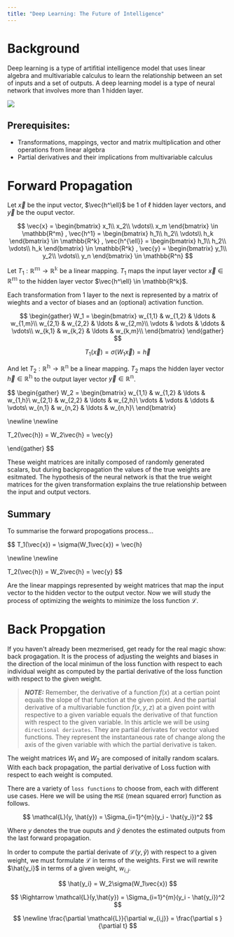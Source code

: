```yaml
---
title: "Deep Learning: The Future of Intelligence"
---
```



# Background

Deep learning is a type of artifitial intelligence model that uses linear algebra and multivariable calculus to learn the relationship between an set of inputs and a set of outputs. A deep learning model is a type of neural network that involves more than 1 hidden layer. 

![](../../images/nn_cool.png)


## Prerequisites:
- Transformations, mappings, vector and matrix multiplication and other operations from linear algebra
- Partial derivatives and their implications from multivariable calculus


# Forward Propagation
Let $\vec{x}$ be the input vector, $\vec{h^\ell}$ be 1 of $\ell$ hidden layer vectors, and $\vec{y}$ be the ouput vector. 


$$
\vec{x} =
\begin{bmatrix}
	x_1\\
	x_2\\
	\vdots\\
	x_m
\end{bmatrix} \in \mathbb{R^m}
,
\vec{h^1} =
\begin{bmatrix}
	h_1\\
	h_2\\
	\vdots\\
	h_k
\end{bmatrix} \in \mathbb{R^k}
,
\vec{h^{\ell}} =
\begin{bmatrix}
	h_1\\
	h_2\\
	\vdots\\
	h_k
\end{bmatrix} \in \mathbb{R^k}
,
\vec{y} =
\begin{bmatrix}
	y_1\\
	y_2\\
	\vdots\\
	y_n
\end{bmatrix} \in \mathbb{R^n}
$$


Let $T_1: \mathbb{R^m}	\rightarrow \mathbb{R^k}$ be a linear mapping. $T_1$ maps the input layer vector $\vec{x} \in \mathbb{R^m}$ to the hidden layer vector  $\vec{h^\ell} \in \mathbb{R^k}$. 

Each transformation from 1 layer to the next is represented by a matrix of wieghts and a vector of biases and an (optional) activation function. 

$$
\begin{gather}
W_1 =
	\begin{bmatrix}
	w_{1,1} & w_{1,2} & \ldots & w_{1,m}\\
	w_{2,1} & w_{2,2} & \ldots & w_{2,m}\\
	\vdots & \vdots & \ddots & \vdots\\
	w_{k,1} & w_{k,2} & \ldots & w_{k,m}\\
	\end{bmatrix}
\end{gather}
$$


$$
T_1(\vec{x}) = \sigma(W_1\vec{x}) = \vec{h}
$$


And let $T_2: \mathbb{R^h}	\rightarrow \mathbb{R^n}$ be a linear mapping. $T_2$ maps the hidden layer vector $\vec{h} \in \mathbb{R^h}$ to the output layer vector  $\vec{y} \in \mathbb{R^n}$.


$$
\begin{gather}
W_2 = \begin{bmatrix}
	w_{1,1} & w_{1,2} & \ldots & w_{1,h}\\
	w_{2,1} & w_{2,2} & \ldots & w_{2,h}\\
	\vdots & \vdots & \ddots & \vdots\\
	w_{n,1} & w_{n,2} & \ldots & w_{n,h}\\
	\end{bmatrix}

\newline
\newline

T_2(\vec{h}) = W_2\vec{h} = \vec{y}

\end{gather}
$$


These weight matrices are initally composed of randomly generated scalars, but during backpropagation the values of the true weights are esitmated. The hypothesis of the neural network is that the true weight matrices for the given transformation explains the true relationship between the input and output vectors.

## Summary
To summarise the forward propogations process...

$$
T_1(\vec{x}) = \sigma(W_1\vec{x}) = \vec{h}

\newline
\newline

T_2(\vec{h}) = W_2\vec{h} = \vec{y}
$$

Are the linear mappings represented by weight matrices that map the input vector to the hidden vector to the output vector. Now we will study the process of optimizing the weights to minimize the loss function $\mathcal{L}$.

# Back Propgation

If you haven't already been mezmerised, get ready for the real magic show: back progagation. It is the process of adjusting the weights and biases in the direction of the local minimun of the loss function with respect to each individual weight as computed by the partial derivative of the loss function with respect to the given weight.

> **_NOTE:_** Remember, the derivative of a function $f(x)$ at a certian point equals the slope of that function at the given point. And the partial derivative of a multivariable function $f(x,y,z)$ at a given point with respective to a given variable equals the derivative of that function with respect to the given variable. In this article we will be using `directional derivates`. They are partial derivates for vector valued functions. They represent the instantaneous rate of change along the axis of the given variable with which the partial derivative is taken.

The weight matrices $W_1$ and $W_2$ are composed of initally random scalars. With each back propagation, the partial derivative of Loss fuction with respect to each weight is computed.

There are a variety of `loss functions` to choose from, each with different use cases. Here we will be using the `MSE` (mean squared error) function as follows.

$$
\mathcal{L}(y, \hat{y}) = \Sigma_{i=1}^{m}(y_i - \hat{y_i})^2
$$

Where $y$ denotes the true ouputs and $\hat{y}$ denotes the estimated outputs from the last forward propagation.

In order to compute the partial derivate of $\mathcal{L}(y, \hat{y})$ with respect to a given weight, we must formulate $\mathcal{L}$ in terms of the weights. First we will rewrite $\hat{y_i}$ in terms of a given weight, $w_{i,j}$.


$$
\hat{y_i} = W_2\sigma(W_1\vec{x})
$$


$$
\Rightarrow
\mathcal{L}(y,\hat{y}) = \Sigma_{i=1}^{m}(y_i - \hat{y_i})^2
$$


$$
\newline
\frac{\partial \mathcal{L}}{\partial w_{i,j}} = \frac{\partial s
}{\partial t}
$$


